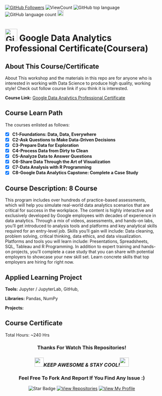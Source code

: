 <!--
 * @Author: BDFD
 * @Date: 2022-03-24 17:17:19
 * @LastEditTime: 2022-04-19 15:06:06
 * @LastEditors: BDFD
 * @Description:
 * @FilePath: \Google-Data-Analytics-Professional-Certificate\README.md
-->

<a href="https://github.com/bdfd"><img src="https://img.shields.io/github/followers/bdfd?label=Follow%20Me&logo=github" alt="GitHub Followers" /></a>
![ViewCount](https://views.whatilearened.today/views/github/BDFD-LearningGround/Google-Data-Analytics-Professional-Certificate_Coursera_.svg?cache=remove)
![GitHub top language](https://img.shields.io/github/languages/top/BDFD-LearningGround/Google-Data-Analytics-Professional-Certificate_Coursera_?style=flat)
![GitHub language count](https://img.shields.io/github/languages/count/BDFD-LearningGround/Google-Data-Analytics-Professional-Certificate_Coursera_?style=flat)
<img height=20 src="https://cdn.jsdelivr.net/gh/bdfd/Personal_Image_Repo/7.Color-Icon/Status/Finish.svg" alt="bdfd" />

# <a href="https://github.com/bdfd"><img height=40 src="https://cdn.jsdelivr.net/gh/bdfd/Personal_Image_Repo/4.Stamp/BDFD_Stamp.png" alt="GitHub Followers" /></a> Google Data Analytics Professional Certificate(Coursera)

## About This Course/Certificate

About This workshop and the materials in this repo are for anyone who is interested in working with Data Science to produce high quality, working style! Check out follow course link if you think it is interested.

**Course Link:** [Google Data Analytics Professional Certificate](https://www.coursera.org/professional-certificates/google-data-analytics)

## Course Learn Path

The courses enlisted as follows:

- [x] **C1-Foundations: Data, Data, Everywhere**
- [x] **C2-Ask Questions to Make Data-Driven Decisions**
- [x] **C3-Prepare Data for Exploration**
- [x] **C4-Process Data from Dirty to Clean**
- [x] **C5-Analyze Data to Answer Questions**
- [x] **C6-Share Data Through the Art of Visualization**
- [x] **C7-Data Analysis with R Programming**
- [x] **C8-Google Data Analytics Capstone: Complete a Case Study**

## Course Description: 8 Course

This program includes over hundreds of practice-based assessments, which will help you simulate real-world data analytics scenarios that are critical for success in the workplace. The content is highly interactive and exclusively developed by Google employees with decades of experience in data analytics. Through a mix of videos, assessments, and hands-on labs, you’ll get introduced to analysis tools and platforms and key analytical skills required for an entry-level job.
Skills you’ll gain will include: Data cleaning, problem solving, critical thinking, data ethics, and data visualization.
Platforms and tools you will learn include: Presentations, Spreadsheets, SQL, Tableau and R Programming.
In addition to expert training and hands-on projects, you'll complete a case study that you can share with potential employers to showcase your new skill set. Learn concrete skills that top employers are hiring for right now.

## Applied Learning Project

**Tools:** Jupyter / JupyterLab, GitHub,

**Libraries:** Pandas, NumPy

**Projects:**

## Course Certificate

Total Hours: ~240 Hrs

<div align="center">

### Thanks For Watch This Repositories!

### <img src="https://media.giphy.com/media/WUlplcMpOCEmTGBtBW/giphy.gif" width="30"><i>KEEP AWESOME & STAY COOL!</i><img src="https://media.giphy.com/media/WUlplcMpOCEmTGBtBW/giphy.gif" width="30">

### Feel Free To Fork And Report If You Find Any Issue :)

![Star Badge](https://img.shields.io/static/v1?label=%F0%9F%8C%9F&message=If%20Useful&style=style=flat&color=BC4E99)
[![View Repositories](https://img.shields.io/badge/View-My_Repositories-blue?logo=GitHub)](https://github.com/bdfd?tab=repositories)
[![View My Profile](https://img.shields.io/badge/View-My_Profile-green?logo=GitHub)](https://github.com/bdfd)

</div>
